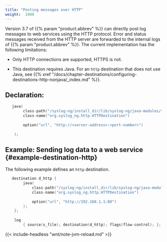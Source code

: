 ```yaml
---
title: "Posting messages over HTTP"
weight:  1900
---
```

<!-- DISCLAIMER: This file is based on the syslog-ng Open Source Edition documentation https://github.com/balabit/syslog-ng-ose-guides/commit/2f4a52ee61d1ea9ad27cb4f3168b95408fddfdf2 and is used under the terms of The syslog-ng Open Source Edition Documentation License. The file has been modified by Axoflow. -->

Version 3.7 of {{% param "product.abbrev" %}} can directly post log messages to web services using the HTTP protocol. Error and status messages received from the HTTP server are forwarded to the internal logs of {{% param "product.abbrev" %}}. The current implementation has the following limitations:

  - Only HTTP connections are supported, HTTPS is not.

  - This destination requires Java. For an `http` destination that does not use Java, see {{% xref "/docs/chapter-destinations/configuring-destinations-http-nonjava/_index.md" %}}.


## Declaration:

```c
   java(
        class-path("/syslog-ng/install_dir/lib/syslog-ng/java-modules/*.jar")
        class-name("org.syslog_ng.http.HTTPDestination")
    
        option("url", "http://<server-address>:<port-number>")
    
    );
```



## Example: Sending log data to a web service {#example-destination-http}

The following example defines an `http` destination.

```c
   destination d_http {
        java(
            class-path("/syslog-ng/install_dir/lib/syslog-ng/java-modules/*.jar")
            class-name("org.syslog_ng.http.HTTPDestination")
    
            option("url", "http://192.168.1.1:80")
        );
    };
    
    log
        { source(s_file); destination(d_http); flags(flow-control); };
```


{{< include-headless "wnt/note-jvm-reload.md" >}}
